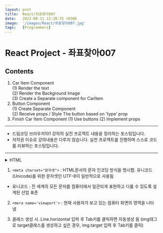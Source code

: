 ```yaml
---
layout: post
title:  React/좌표찾아007
date:   2022-08-11 12:38:35 +0300
image:  '/images/React/좌표찾아007.jpg'
tags:   [Programmers]
---
```


# React Project - 좌표찾아007

## Contents <br/>
1. Car Item Component<br/>
  (1) Render the text<br/>
  (2) Render the Background Image<br/>
  (3) Create a Separate component for CarItem<br/>
2. Button Component<br/>
  (1) Create Separate Component<br/>
  (2) Receive props / Style The button based on 'type' prop<br/>
3. Finish Car Item Component
  (1) Use buttons
  (2) Implement props 

___

* 드림코딩 브라우저101 강의의 실전 프로젝트 내용을 정리하는 포스팅입니다.<br/>
* 저작권 이슈로 강의내용은 다루지 않습니다. 실전 프로젝트를 진행하며 스스로 코드를 리뷰하는 포스팅입니다.<br/>

___

<details>
<summary>HTML</summary>
<div markdown="1">

```javascript

<!DOCTYPE html>
<html lang="en">
  <head>
    <meta charset="UTF-8" />
    <meta name="viewport" content="width=device-width, initial-scale=1.0" />
    <title>Coordinates</title>
    <script src="main.js" defer></script>
    <link rel="stylesheet" href="style.css" />
  </head>
  <body>
    <body>
      <div class="Line horizontal"></div>
      <div class="Line vertical"></div>
      <img class="target" src="img/target.png" alt="target">
      <span class="tag">Temp</span>
  </body>
  </body>
</html>

```
</div>
</details>

1. ```<meta charset="문자셋">``` :
HTML문서의 문자 인코딩 방식을 명시함. 유니코드(Unicode)를 위한 문자셋인 UTF-8이 일반적으로 사용됨 
* 유니코드 : 전 세계의 모든 문자를 컴퓨터에서 일관되게 표현하고 다룰 수 있도록 설계된 산업 표준

2. ```<mera name='viewport'>``` :
현재 사용자가 보고 있는 컴퓨터 화면의 영역을 나타냄

3. 클래스 생성 시 .Line.horizontal 입력 후 Tab키를 클릭하면 자동생성 됨 (img태그로 target클래스를 생성하고 싶은 경우, img.target 입력 후 Tab키를 클릭)










